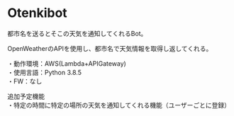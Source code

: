 # Otenkibot

都市名を送るとそこの天気を通知してくれるBot。

OpenWeatherのAPIを使用し、都市名で天気情報を取得し返してくれる。

・動作環境：AWS(Lambda+APIGateway)  
・使用言語：Python 3.8.5  
・FW：なし  

追加予定機能  
・特定の時間に特定の場所の天気を通知してくれる機能（ユーザーごとに登録）

